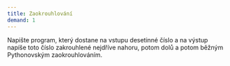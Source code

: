 ```yaml
---
title: Zaokrouhlování
demand: 1
---
```


Napište program, který dostane na vstupu desetinné číslo a na výstup napíše toto číslo zakrouhlené nejdříve nahoru, potom dolů a potom běžným Pythonovským zaokrouhlováním.
